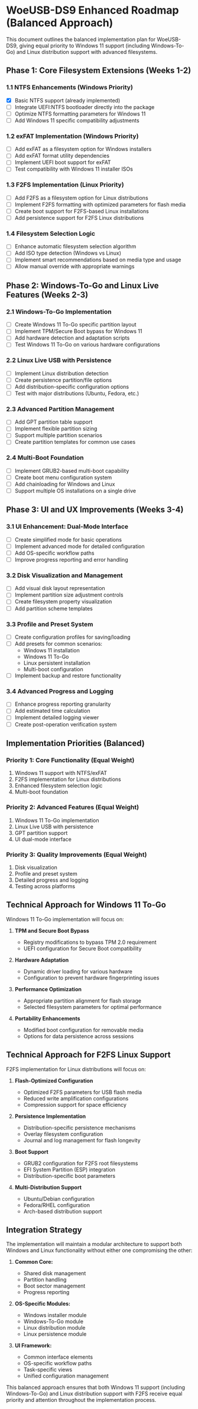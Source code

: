 # WoeUSB-DS9 Enhanced Roadmap (Balanced Approach)

This document outlines the balanced implementation plan for WoeUSB-DS9, giving equal priority to Windows 11 support (including Windows-To-Go) and Linux distribution support with advanced filesystems.

## Phase 1: Core Filesystem Extensions (Weeks 1-2)

### 1.1 NTFS Enhancements (Windows Priority)
- [x] Basic NTFS support (already implemented)
- [ ] Integrate UEFI:NTFS bootloader directly into the package
- [ ] Optimize NTFS formatting parameters for Windows 11
- [ ] Add Windows 11 specific compatibility adjustments

### 1.2 exFAT Implementation (Windows Priority)
- [ ] Add exFAT as a filesystem option for Windows installers
- [ ] Add exFAT format utility dependencies
- [ ] Implement UEFI boot support for exFAT
- [ ] Test compatibility with Windows 11 installer ISOs

### 1.3 F2FS Implementation (Linux Priority)
- [ ] Add F2FS as a filesystem option for Linux distributions
- [ ] Implement F2FS formatting with optimized parameters for flash media
- [ ] Create boot support for F2FS-based Linux installations
- [ ] Add persistence support for F2FS Linux distributions

### 1.4 Filesystem Selection Logic
- [ ] Enhance automatic filesystem selection algorithm
- [ ] Add ISO type detection (Windows vs Linux)
- [ ] Implement smart recommendations based on media type and usage
- [ ] Allow manual override with appropriate warnings

## Phase 2: Windows-To-Go and Linux Live Features (Weeks 2-3)

### 2.1 Windows-To-Go Implementation
- [ ] Create Windows 11 To-Go specific partition layout
- [ ] Implement TPM/Secure Boot bypass for Windows 11
- [ ] Add hardware detection and adaptation scripts
- [ ] Test Windows 11 To-Go on various hardware configurations

### 2.2 Linux Live USB with Persistence
- [ ] Implement Linux distribution detection
- [ ] Create persistence partition/file options
- [ ] Add distribution-specific configuration options
- [ ] Test with major distributions (Ubuntu, Fedora, etc.)

### 2.3 Advanced Partition Management
- [ ] Add GPT partition table support
- [ ] Implement flexible partition sizing
- [ ] Support multiple partition scenarios
- [ ] Create partition templates for common use cases

### 2.4 Multi-Boot Foundation
- [ ] Implement GRUB2-based multi-boot capability
- [ ] Create boot menu configuration system
- [ ] Add chainloading for Windows and Linux
- [ ] Support multiple OS installations on a single drive

## Phase 3: UI and UX Improvements (Weeks 3-4)

### 3.1 UI Enhancement: Dual-Mode Interface
- [ ] Create simplified mode for basic operations
- [ ] Implement advanced mode for detailed configuration
- [ ] Add OS-specific workflow paths
- [ ] Improve progress reporting and error handling

### 3.2 Disk Visualization and Management
- [ ] Add visual disk layout representation
- [ ] Implement partition size adjustment controls
- [ ] Create filesystem property visualization
- [ ] Add partition scheme templates

### 3.3 Profile and Preset System
- [ ] Create configuration profiles for saving/loading
- [ ] Add presets for common scenarios:
  - Windows 11 installation
  - Windows 11 To-Go
  - Linux persistent installation
  - Multi-boot configuration
- [ ] Implement backup and restore functionality

### 3.4 Advanced Progress and Logging
- [ ] Enhance progress reporting granularity
- [ ] Add estimated time calculation
- [ ] Implement detailed logging viewer
- [ ] Create post-operation verification system

## Implementation Priorities (Balanced)

### Priority 1: Core Functionality (Equal Weight)
1. Windows 11 support with NTFS/exFAT
2. F2FS implementation for Linux distributions
3. Enhanced filesystem selection logic
4. Multi-boot foundation

### Priority 2: Advanced Features (Equal Weight)
1. Windows 11 To-Go implementation
2. Linux Live USB with persistence
3. GPT partition support
4. UI dual-mode interface

### Priority 3: Quality Improvements (Equal Weight)
1. Disk visualization
2. Profile and preset system
3. Detailed progress and logging
4. Testing across platforms

## Technical Approach for Windows 11 To-Go

Windows 11 To-Go implementation will focus on:

1. **TPM and Secure Boot Bypass**
   - Registry modifications to bypass TPM 2.0 requirement
   - UEFI configuration for Secure Boot compatibility

2. **Hardware Adaptation**
   - Dynamic driver loading for various hardware
   - Configuration to prevent hardware fingerprinting issues

3. **Performance Optimization**
   - Appropriate partition alignment for flash storage
   - Selected filesystem parameters for optimal performance

4. **Portability Enhancements**
   - Modified boot configuration for removable media
   - Options for data persistence across sessions

## Technical Approach for F2FS Linux Support

F2FS implementation for Linux distributions will focus on:

1. **Flash-Optimized Configuration**
   - Optimized F2FS parameters for USB flash media
   - Reduced write amplification configurations
   - Compression support for space efficiency

2. **Persistence Implementation**
   - Distribution-specific persistence mechanisms
   - Overlay filesystem configuration
   - Journal and log management for flash longevity

3. **Boot Support**
   - GRUB2 configuration for F2FS root filesystems
   - EFI System Partition (ESP) integration
   - Distribution-specific boot parameters

4. **Multi-Distribution Support**
   - Ubuntu/Debian configuration
   - Fedora/RHEL configuration
   - Arch-based distribution support

## Integration Strategy

The implementation will maintain a modular architecture to support both Windows and Linux functionality without either one compromising the other:

1. **Common Core:**
   - Shared disk management
   - Partition handling
   - Boot sector management
   - Progress reporting

2. **OS-Specific Modules:**
   - Windows installer module
   - Windows-To-Go module
   - Linux distribution module
   - Linux persistence module

3. **UI Framework:**
   - Common interface elements
   - OS-specific workflow paths
   - Task-specific views
   - Unified configuration management

This balanced approach ensures that both Windows 11 support (including Windows-To-Go) and Linux distribution support with F2FS receive equal priority and attention throughout the implementation process.